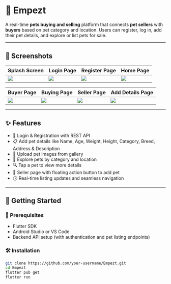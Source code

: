 # 🐾 Empezt

A real-time **pets buying and selling** platform that connects **pet sellers** with **buyers** based on pet category and location. Users can register, log in, add their pet details, and explore or list pets for sale.

---

## 📱 Screenshots

| Splash Screen | Login Page | Register Page | Home Page |
|---------------|------------|----------------|------------|
| ![](/Empetx/asset/esplash.jpeg) | ![](assets/screenshots/login.jpeg) | ![](assets/screenshots/register.jpeg) | ![](assets/screenshots/home.jpeg) |

| Buyer Page | Buying Page | Seller Page | Add Details Page |
|------------|-------------|--------------|-------------------|
| ![](assets/screenshots/buyer.jpeg) | ![](assets/screenshots/buying.jpeg) | ![](assets/screenshots/seller.jpeg) | ![](assets/screenshots/adddetails.jpeg) |

---

## ✨ Features

- 🔐 Login & Registration with REST API
- 📋 Add pet details like Name, Age, Weight, Height, Category, Breed, Address & Description
- 📂 Upload pet images from gallery
- 🧭 Explore pets by category and location
- 🔍 Tap a pet to view more details
- 👤 Seller page with floating action button to add pet
- 🕒 Real-time listing updates and seamless navigation

---

## 🚀 Getting Started

### 🔧 Prerequisites

- Flutter SDK
- Android Studio or VS Code
- Backend API setup (with authentication and pet listing endpoints)

### 🛠️ Installation

```bash
git clone https://github.com/your-username/Empezt.git
cd Empezt
flutter pub get
flutter run
